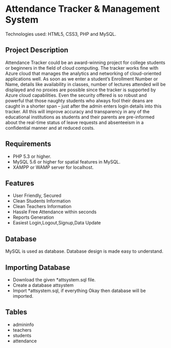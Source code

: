 # Attendance Tracker & Management System
Technologies used:  HTML5, CSS3, PHP and MySQL.

## Project Description
  Attendance Tracker could be an award-winning project for college students or beginners in the field of cloud computing. The tracker works fine with Azure cloud that manages     the analytics and networking of cloud-oriented applications well. As soon as we enter a student’s Enrollment Number or Name, details like availability in classes, number of     lectures attended will be displayed and no proxies are possible since the tracker is supported by Azure cloud capabilities. Even the security offered is so robust and           powerful that those naughty students who always fool their deans are caught in a shorter span – just after the admin enters login details into this tracker. All this will       improve accuracy and transparency in any of the educational institutions as students and their parents are pre-informed about the real-time status of leave requests and         absenteeism in a confidential manner and at reduced costs.

## Requirements
  - PHP 5.3 or higher.
  - MySQL 5.6 or higher for spatial features in MySQL.
  - XAMPP or WAMP server for localhost. 

## Features
- User Friendly, Secured 
- Clean Students Information
- Clean Teachers Information
- Hassle Free Attendance within seconds
- Reports Generation 
- Easiest Login,Logout,Signup,Data Update 

## Database
MySQL is used as database. Database design is made easy to understand.
## Importing Database
- Download the given \*attsystem.sql file.
- Create a database attsystem
- Import \*attsystem.sql, if everything Okay then database will be imported.


## Tables
- admininfo
- teachers
- students
- attendance

